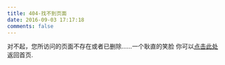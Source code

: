 ```yaml
---
title: 404-找不到页面
date: 2016-09-03 17:17:18
comments: false
---
```


对不起，您所访问的页面不存在或者已删除……一个耿直的笑脸
你可以[点击此处](https://unix2dos.github.io)返回首页.

